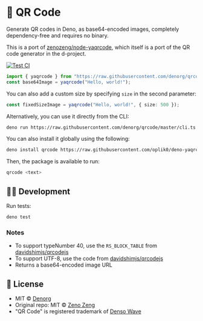 # 📇 QR Code

Generate QR codes in Deno, as base64-encoded images, completely dependency-free and requires no binary.

This is a port of [zenozeng/node-yaqrcode](https://github.com/zenozeng/node-yaqrcode), which itself is a port of the QR code generator in the d-project.

[![Test CI](https://github.com/denorg/qrcode/workflows/Test%20CI/badge.svg)](https://github.com/denorg/qrcode/actions)

```ts
import { yaqrcode } from "https://raw.githubusercontent.com/denorg/qrcode/master/mod.ts";
const base64Image = yaqrcode("Hello, world!");
```

You can also add a custom size by specifying `size` in the second parameter:

```ts
const fixedSizeImage = yaqrcode("Hello, world!", { size: 500 });
```

Alternatively, you can use it directly from the CLI:

```bash
deno run https://raw.githubusercontent.com/denorg/qrcode/master/cli.ts <text>
```

You can also install it globally using the following:

```bash
deno install qrcode https://raw.githubusercontent.com/oplik0/deno-yaqrcode/master/cli.ts
```

Then, the package is available to run:

```bash
qrcode <text>
```

## 👩‍💻 Development

Run tests:

```bash
deno test
```

### Notes

- To support typeNumber 40, use the `RS_BLOCK_TABLE` from [davidshimjs/qrcodejs](http://davidshimjs.github.io/qrcodejs/)
- To support UTF-8, use the code from [davidshimjs/qrcodejs](http://davidshimjs.github.io/qrcodejs/)
- Returns a base64-encoded image URL

## 📄 License

- MIT © [Denorg](https://den.org.in)
- Original repo: MIT © [Zeno Zeng](https://github.com/zenozeng/node-yaqrcode)
- "QR Code" is registered trademark of [Denso Wave](http://www.denso-wave.com/qrcode/faqpatent-e.html)
